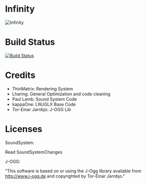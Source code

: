 # Infinity

![Infinity](docs/images/Infinity-Logo.png?raw=true)

# Build Status
[![Build Status](https://travis-ci.org/Guerra24/Infinity.svg)](https://travis-ci.org/Guerra24/Infinity)

# Credits
- ThinMatrix: Rendering System
- Lharing: General Optimization and code cleaning
- Paul Lamb: Sound System Code
- kappaOne: LWJGLX Base Code
- Tor-Einar Jarnbjo: J-OGG Lib

# Licenses
SoundSystem:

Read SoundSystemChanges

J-OGG:

"This software is based on or using the J-Ogg library available from
http://www.j-ogg.de and copyrighted by Tor-Einar Jarnbjo."
